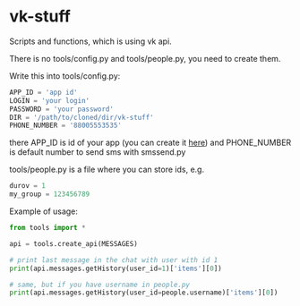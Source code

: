 # vk-stuff
Scripts and functions, which is using vk api.

There is no tools/config.py and tools/people.py, you need to create them.

Write this into tools/config.py:

```python
APP_ID = 'app id'
LOGIN = 'your login'
PASSWORD = 'your password'
DIR = '/path/to/cloned/dir/vk-stuff'
PHONE_NUMBER = '88005553535'
```

there APP_ID is id of your app (you can create it [here](https://vk.com/apps?act=manage)) and
PHONE_NUMBER is default number to send sms with smssend.py  

tools/people.py is a file where you can store ids, e.g.

```python
durov = 1
my_group = 123456789
```

Example of usage:
```python
from tools import *

api = tools.create_api(MESSAGES)

# print last message in the chat with user with id 1
print(api.messages.getHistory(user_id=1)['items'][0])

# same, but if you have username in people.py
print(api.messages.getHistory(user_id=people.username)['items'][0])
```
